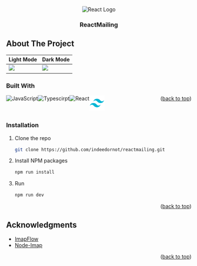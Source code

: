 <!-- Improved compatibility of back to top link: See: https://github.com/othneildrew/Best-README-Template/pull/73 -->

<a name="readme-top"></a>

<!-- PROJECT LOGO -->
<br />
<div align="center">
   <img src="https://raw.githubusercontent.com/Indeedornot/README_icons/4d06112f039d3d302017842f696129642a58f6a5/language_and_tools/square/react/react.svg" alt="React Logo" width="100" height="100">

  <h3 align="center">ReactMailing</h3>
</div>

<!-- ABOUT THE PROJECT -->

## About The Project

<div align="center">

<table>
   <thead>
      <tr>
         <th>Light Mode</th>
         <th>Dark Mode</th>
      </tr>
   </thead>
   <tbody>
      <tr>
         <td> <image src="https://user-images.githubusercontent.com/49447848/222988566-a2ae03c0-46f1-4e3f-8c6b-69c4c6ee3ce4.png" /> </td>
         <td> <image src="https://user-images.githubusercontent.com/49447848/222988577-a443ae6a-acc2-43c4-b31c-5af147c23e9c.png" /> </td>
      </tr>
   </tbody>
</table>

</div>

### Built With

<a href="https://developer.mozilla.org/en-US/docs/Web/JavaScript" target="_blank"> 
  <img align="left" alt="JavaScript" height ="42px"  src="https://raw.githubusercontent.com/Indeedornot/README_icons/4d06112f039d3d302017842f696129642a58f6a5/language_and_tools/square/javascript/javascript.svg"/> 
</a>
<a href="https://www.typescriptlang.org/" target="_blank">
  <img align="left" alt="Typescirpt" height ="42px" src="https://raw.githubusercontent.com/Indeedornot/README_icons/4d06112f039d3d302017842f696129642a58f6a5/language_and_tools/square/typescript/typescript.svg"/>
</a>
<a href="https://reactjs.org/" target="_blank">
  <img align="left" alt="React" height ="42px" src="https://raw.githubusercontent.com/Indeedornot/README_icons/4d06112f039d3d302017842f696129642a58f6a5/language_and_tools/square/react/react.svg"/>
</a>
<a href="https://tailwindcss.com/" target="_blank">
  <img align="left" alt="Tailwindcss" height="42px" src="https://raw.githubusercontent.com/Indeedornot/README_icons/3454466b1b34e42f17c5104d222219c9485129b7/language_and_tools/square/tailwindcss/tailwindcss.svg"/>
</a>

<p align="right">(<a href="#readme-top">back to top</a>)</p>

<br/>

<!-- GETTING STARTED -->

### Installation

1. Clone the repo
   ```sh
   git clone https://github.com/indeedornot/reactmailing.git
   ```
2. Install NPM packages
   ```sh
   npm run install
   ```
3. Run
   ```sh
   npm run dev
   ```

<p align="right">(<a href="#readme-top">back to top</a>)</p>

<!-- ACKNOWLEDGMENTS -->

## Acknowledgments

- [ImapFlow](https://github.com/postalsys/imapflow)
- [Node-Imap](https://github.com/mscdex/node-imap)
<p align="right">(<a href="#readme-top">back to top</a>)</p>

